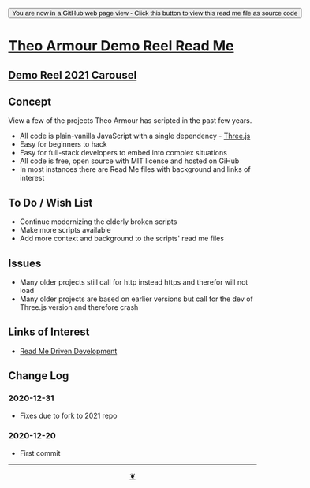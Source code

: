<span style=display:none; >[You are now in a GitHub source code view - click this link to view Read Me file as a web page]( https://theo-armour.github.io/2020/demo-reel/readme.html  "View file as a web page." ) </span>

<div><input type=button onclick=window.top.location.href="https://github.com/theo-armour/2020/tree/master/demo-reel/";
value='You are now in a GitHub web page view - Click this button to view this read me file as source code' ></div>


# [Theo Armour Demo Reel Read Me]( https://theo-armour.github.io/2020/demo-reel/readme.html )

<!--@@@
<div class=iframe-resize ><iframe src=https://theo-armour.github.io/2020/demo-reel/v-2020-12-20/iframe-carousel-r1.html height=100% width=100% ></iframe></div>
_Theo Armour demo reel carousel in a resizable window. One finger to rotate. Two to zoom._

@@@-->

## [Demo Reel 2021 Carousel ]( https://theo-armour.github.io/2021/demo-reel/carousel-2021.html )

## Concept

View a few of the projects Theo Armour has scripted in the past few years.

* All code is plain-vanilla JavaScript with a single dependency - [Three.js]( https://threejs.org )
* Easy for beginners to hack
* Easy for full-stack developers to embed into complex situations
* All code is free, open source with MIT license and hosted on GiHub
* In most instances there are Read Me files with background and links of interest


## To Do / Wish List

* Continue modernizing the elderly broken scripts
* Make more scripts available
* Add more context and background to the scripts' read me files

## Issues

* Many older projects still call for http instead https and therefor will not load
* Many older projects are based on earlier versions but call for the dev of Three.js version and therefore crash


## Links of Interest

* [Read Me Driven Development](https://news.ycombinator.com/item?id=25222601 )

## Change Log

### 2020-12-31

* Fixes due to fork to 2021 repo

### 2020-12-20

* First commit


***

<center title="Hello! Click me to go up to the top" ><a class=aDingbat href=javascript:window.scrollTo(0,0);> ❦ </a></center>
